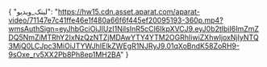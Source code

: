 {
    "لینک_ویدیو": "https://hw15.cdn.asset.aparat.com/aparat-video/71147e7c41ffe46e1f480a66f6f445ef20095193-360p.mp4?wmsAuthSign=eyJhbGciOiJIUzI1NiIsInR5cCI6IkpXVCJ9.eyJ0b2tlbiI6ImZmZDQ5NmZiMTRhY2IxNzQzNTZjMDAwYTY4YTM2OGRhIiwiZXhwIjoxNjIyNTQ3MjQ0LCJpc3MiOiJTYWJhIElkZWEgR1NJRyJ9.01qXoBndK58ZoRH9-9sOxe_rv5XX2Pb8Ph8ep1MH2BA"
}
